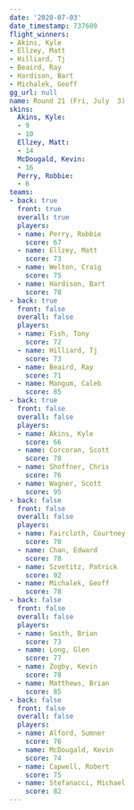 ```yaml
---
date: '2020-07-03'
date_timestamp: 737609
flight_winners:
- Akins, Kyle
- Ellzey, Matt
- Hilliard, Tj
- Beaird, Ray
- Hardison, Bart
- Michalek, Geoff
gg_url: null
name: Round 21 (Fri, July  3)
skins:
  Akins, Kyle:
  - 9
  - 10
  Ellzey, Matt:
  - 14
  McDougald, Kevin:
  - 16
  Perry, Robbie:
  - 6
teams:
- back: true
  front: true
  overall: true
  players:
  - name: Perry, Robbie
    score: 67
  - name: Ellzey, Matt
    score: 73
  - name: Welton, Craig
    score: 75
  - name: Hardison, Bart
    score: 78
- back: true
  front: false
  overall: false
  players:
  - name: Fish, Tony
    score: 72
  - name: Hilliard, Tj
    score: 73
  - name: Beaird, Ray
    score: 71
  - name: Mangum, Caleb
    score: 85
- back: true
  front: false
  overall: false
  players:
  - name: Akins, Kyle
    score: 66
  - name: Corcoran, Scott
    score: 78
  - name: Shoffner, Chris
    score: 76
  - name: Wagner, Scott
    score: 95
- back: false
  front: false
  overall: false
  players:
  - name: Faircloth, Courtney
    score: 70
  - name: Chan, Edward
    score: 78
  - name: Szvetitz, Patrick
    score: 92
  - name: Michalek, Geoff
    score: 78
- back: false
  front: false
  overall: false
  players:
  - name: Smith, Brian
    score: 73
  - name: Long, Glen
    score: 77
  - name: Zogby, Kevin
    score: 78
  - name: Matthews, Brian
    score: 85
- back: false
  front: false
  overall: false
  players:
  - name: Alford, Sumner
    score: 76
  - name: McDougald, Kevin
    score: 74
  - name: Capwell, Robert
    score: 75
  - name: Stefanacci, Michael
    score: 82
---
```

